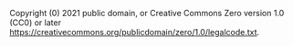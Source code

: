 Copyright (0) 2021 public domain, or Creative Commons Zero version 1.0 (CC0) or
later https://creativecommons.org/publicdomain/zero/1.0/legalcode.txt.
